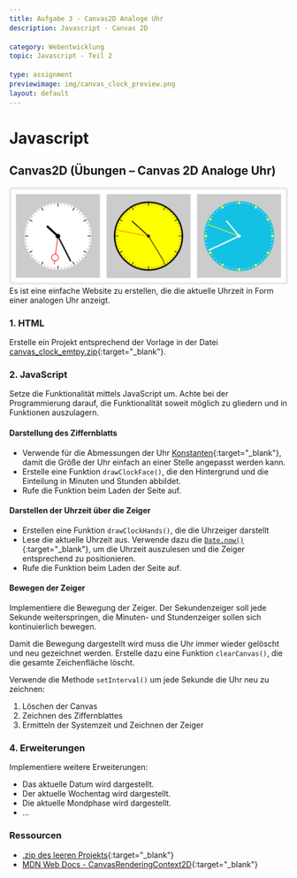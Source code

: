```yaml
---
title: Aufgabe 3 - Canvas2D Analoge Uhr
description: Javascript - Canvas 2D

category: Webentwicklung
topic: Javascript - Teil 2

type: assignment
previewimage: img/canvas_clock_preview.png
layout: default
---
```


# Javascript

## Canvas2D (Übungen – Canvas 2D Analoge Uhr)

![Analoge Uhr](img/canvas_clock.png)
Es ist eine einfache Website zu erstellen, die die aktuelle Uhrzeit in Form einer analogen Uhr anzeigt. 

### 1. HTML

Erstelle ein Projekt entsprechend der Vorlage in der Datei [canvas_clock_emtpy.zip](./assets/canvas_clock_emtpy.zip){:target="_blank"}.


### 2. JavaScript

Setze die Funktionalität mittels JavaScript um. Achte bei der Programmierung darauf, die Funktionalität soweit möglich zu gliedern und in Funktionen auszulagern.

#### Darstellung des Ziffernblatts
* Verwende für die Abmessungen der Uhr [Konstanten](https://developer.mozilla.org/de/docs/Web/JavaScript/Reference/Statements/const){:target="_blank"}, damit die Größe der Uhr einfach an einer Stelle angepasst werden kann.
* Erstelle eine Funktion `drawClockFace()`, die den Hintergrund und die Einteilung in Minuten und Stunden abbildet.
* Rufe die Funktion beim Laden der Seite auf.


#### Darstellen der Uhrzeit über die Zeiger
* Erstellen eine Funktion `drawClockHands()`, die die Uhrzeiger darstellt
* Lese die aktuelle Uhrzeit aus. Verwende dazu die [`Date.now()`](https://developer.mozilla.org/de/docs/Web/JavaScript/Reference/Global_Objects/Date/now#){:target="_blank"}, um die Uhrzeit auszulesen und die Zeiger entsprechend zu positionieren.
* Rufe die Funktion beim Laden der Seite auf.


#### Bewegen der Zeiger
Implementiere die Bewegung der Zeiger. Der Sekundenzeiger soll jede Sekunde weiterspringen, die Minuten- und Stundenzeiger sollen sich kontinuierlich bewegen.

 Damit die Bewegung dargestellt wird muss die Uhr immer wieder gelöscht und neu gezeichnet werden. Erstelle dazu eine Funktion `clearCanvas()`, die die gesamte Zeichenfläche löscht.

Verwende die Methode `setInterval()` um jede Sekunde die Uhr neu zu zeichnen:
1. Löschen der Canvas
2. Zeichnen des Ziffernblattes
3. Ermitteln der Systemzeit und Zeichnen der Zeiger

### 4. Erweiterungen

Implementiere weitere Erweiterungen:
* Das aktuelle Datum wird dargestellt.
* Der aktuelle Wochentag wird dargestellt.
* Die aktuelle Mondphase wird dargestellt.
* ...

### Ressourcen

* [.zip des leeren Projekts](./assets/canvas_clock_empty.zip){:target="_blank"}
* [MDN Web Docs - CanvasRenderingContext2D](https://developer.mozilla.org/de/docs/Web/API/CanvasRenderingContext2D){:target="_blank"}